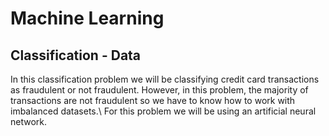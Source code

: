 # Machine Learning
## Classification - Data
In this classification problem we will be classifying credit card transactions as fraudulent or not fraudulent. However, in this problem, the majority of transactions are not fraudulent so we have to know how to work with imbalanced datasets.\\
For this problem we will be using an artificial neural network.

